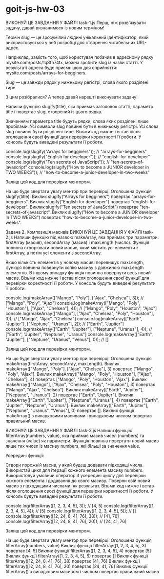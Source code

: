 # goit-js-hw-03

<!-- Задача 1. Генератор slug -->

ВИКОНУЙ ЦЕ ЗАВДАННЯ У ФАЙЛІ task-1.js
Перш, ніж розв’язувати задачу, давай визначимося із новим терміном!

Термін slug — це зрозумілий людині унікальний ідентифікатор, який використовується у веб розробці для створення читабельних URL-адрес.

Наприклад, замість того, щоб користувач побачив в адресному рядку mysite.com/posts/1q8fh74tx, можна зробити slug із назви статті. У результаті адреса буде приємнішою для сприйняття: mysite.com/posts/arrays-for-begginers.

Slug — це завжди рядок у нижньому регістрі, слова якого розділені тире.

З цим розібралися? А тепер давай нарешті виконувати задачу!

Напиши функцію slugify(title), яка приймає заголовок статті, параметр title і повертає slug, створений із цього рядка.

Значенням параметра title будуть рядки, слова яких розділені лише пробілами.
Усі символи slug повинні бути в нижньому регістрі.
Усі слова slug повинні бути розділені тире.
Візьми код нижче і встав після оголошення своєї функції для перевірки коректності її роботи. У консоль будуть виведені результати її роботи.

console.log(slugify("Arrays for begginers")); // "arrays-for-begginers"
console.log(slugify("English for developer")); // "english-for-developer"
console.log(slugify("Ten secrets of JavaScript")); // "ten-secrets-of-javascript"
console.log(slugify("How to become a JUNIOR developer in TWO WEEKS")); // "how-to-become-a-junior-developer-in-two-weeks"


Залиш цей код для перевірки ментором.

На що буде звертати увагу ментор при перевірці:
Оголошена функція slugify(title).
Виклик slugify("Arrays for begginers") повертає "arrays-for-begginers".
Виклик slugify("English for developer") повертає "english-for-developer".
Виклик slugify("Ten secrets of JavaScript") повертає "ten-secrets-of-javascript".
Виклик slugify("How to become a JUNIOR developer in TWO WEEKS") повертає "how-to-become-a-junior-developer-in-two-weeks".

<!-- Задача 2. Композиція масивів -->

Задача 2. Композиція масивів
ВИКОНУЙ ЦЕ ЗАВДАННЯ У ФАЙЛІ task-2.js
Напиши функцію під назвою makeArray, яка приймає три параметри: firstArray (масив), secondArray (масив) і maxLength (число). Функція повинна створювати новий масив, який містить усі елементи з firstArray, а потім усі елементи з secondArray.

Якщо кількість елементів у новому масиві перевищує maxLength, функція повинна повернути копію масиву з довжиною maxLength елементів.
В іншому випадку функція повинна повернути весь новий масив.
Візьми код нижче і встав після оголошення своєї функції для перевірки коректності її роботи. У консоль будуть виведені результати її роботи.

console.log(makeArray(["Mango", "Poly"], ["Ajax", "Chelsea"], 3)); // ["Mango", "Poly", "Ajax"]
console.log(makeArray(["Mango", "Poly", "Houston"], ["Ajax", "Chelsea"], 4)); // ["Mango", "Poly", "Houston", "Ajax"]
console.log(makeArray(["Mango"], ["Ajax", "Chelsea", "Poly", "Houston"], 3)); // ["Mango", "Ajax", "Chelsea"]
console.log(makeArray(["Earth", "Jupiter"], ["Neptune", "Uranus"], 2)); // ["Earth", "Jupiter"]
console.log(makeArray(["Earth", "Jupiter"], ["Neptune", "Uranus"], 4)); // ["Earth", "Jupiter", "Neptune", "Uranus"]
console.log(makeArray(["Earth", "Jupiter"], ["Neptune", "Uranus", "Venus"], 0)); // []


Залиш цей код для перевірки ментором.

На що буде звертати увагу ментор при перевірці:
Оголошена функція makeArray(firstArray, secondArray, maxLength).
Виклик makeArray(["Mango", "Poly"], ["Ajax", "Chelsea"], 3) повертає ["Mango", "Poly", "Ajax"].
Виклик makeArray(["Mango", "Poly", "Houston"], ["Ajax", "Chelsea"], 4) повертає ["Mango", "Poly", "Houston", "Ajax"].
Виклик makeArray(["Mango"], ["Ajax", "Chelsea", "Poly", "Houston"], 3) повертає ["Mango", "Ajax", "Chelsea"].
Виклик makeArray(["Earth", "Jupiter"], ["Neptune", "Uranus"], 2) повертає ["Earth", "Jupiter"].
Виклик makeArray(["Earth", "Jupiter"], ["Neptune", "Uranus"], 4) повертає ["Earth", "Jupiter", "Neptune", "Uranus"].
Виклик makeArray(["Earth", "Jupiter"], ["Neptune", "Uranus", "Venus"], 0) повертає [].
Виклик функції makeArray() з випадковими масивами і випадковим числом повертає правильний масив.

<!-- Задача 3. Фільтрація масиву чисел -->

ВИКОНУЙ ЦЕ ЗАВДАННЯ У ФАЙЛІ task-3.js
Напиши функцію filterArray(numbers, value), яка приймає масив чисел (numbers) та значення (value) як параметри. Функція повинна повертати новий масив лише тих чисел із масиву numbers, які більші за значення value.

Усередині функції:

Створи порожній масив, у який будеш додавати підходящі числа.
Використай цикл для ітерації кожного елемента масиву numbers.
Використовуй умовний оператор if усередині циклу для перевірки кожного елемента і додавання до свого масиву.
Поверни свій новий масив з підходящими числами, як результат.
Візьми код нижче і встав після оголошення своєї функції для перевірки коректності її роботи. У консоль будуть виведені результати її роботи.

console.log(filterArray([1, 2, 3, 4, 5], 3)); // [4, 5]
console.log(filterArray([1, 2, 3, 4, 5], 4)); // [5]
console.log(filterArray([1, 2, 3, 4, 5], 5)); // []
console.log(filterArray([12, 24, 8, 41, 76], 38)); // [41, 76]
console.log(filterArray([12, 24, 8, 41, 76], 20)); // [24, 41, 76]

Залиш цей код для перевірки ментором.

На що буде звертати увагу ментор при перевірці:
Оголошена функція filterArray(numbers, value)
Виклик функції filterArray([1, 2, 3, 4, 5], 3) повертає [4, 5]
Виклик функції filterArray([1, 2, 3, 4, 5], 4) повертає [5]
Виклик функції filterArray([1, 2, 3, 4, 5], 5) повертає []
Виклик функції filterArray([12, 24, 8, 41, 76], 38) повертає [41, 76]
Виклик функції filterArray([12, 24, 8, 41, 76], 20) повертає [24, 41, 76]
Виклик функції filterArray() з випадковим масивом і числом повертає правильний масив



